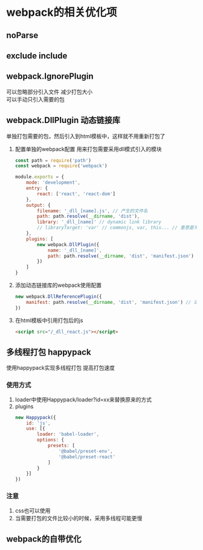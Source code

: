 # webpack的相关优化项
## noParse
## exclude include
## webpack.IgnorePlugin  
   可以忽略部分引入文件 减少打包大小  
   可以手动只引入需要的包
## webpack.DllPlugin 动态链接库  
   单独打包需要的包，然后引入到html模板中，这样就不用重新打包了
   1. 配置单独的webpack配置 用来打包需要采用dll模式引入的模块
      ``` js
      const path = require('path')
      const webpack = require('webpack')

      module.exports = {
          mode: 'development',
          entry: {
              react: ['react', 'react-dom']
          },
          output: {
              filename: '_dll_[name].js', // 产生的文件名
              path: path.resolve(__dirname, 'dist'),
              library: '_dll_[name]' // dynamic link library
              // libraryTarget: 'var' // commonjs, var, this... // 意思是不是以库的模式打包出来
          },
          plugins: [
              new webpack.DllPlugin({
                  name: '_dll_[name]',
                  path: path.resolve(__dirname, 'dist', 'manifest.json')
              })
          ]
      }
      ```
   2. 添加动态链接库的webpack使用配置
      ```js
      new webpack.DllReferencePlugin({
          manifest: path.resolve(__dirname, 'dist', 'manifest.json') // 动态链接库的索引文件
      })
      ```
   3. 在html模板中引用打包后的js
      ``` html
      <script src="/_dll_react.js"></script>
      ```

## 多线程打包 happypack
使用happypack实现多线程打包 提高打包速度  
### 使用方式
1. loader中使用Happypack/loader?id=xx来替换原来的方式
2. plugins
   ```js
   new Happypack({
       id: 'js',
       use: [{
           loader: 'babel-loader',
           options: {
               presets: [
                   '@babel/preset-env',
                   '@babel/preset-react'
               ]
           }
       }]
   })
   ```
### 注意
1. css也可以使用
2. 当需要打包的文件比较小的时候，采用多线程可能更慢

## webpack的自带优化
